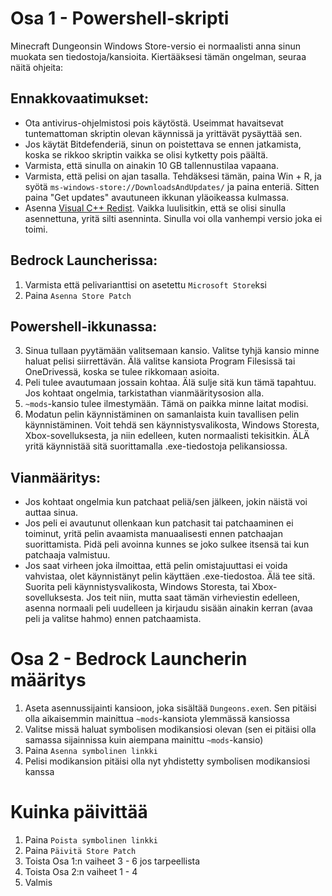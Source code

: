 ﻿# Osa 1 - Powershell-skripti
Minecraft Dungeonsin Windows Store-versio ei normaalisti anna sinun muokata sen tiedostoja/kansioita. Kiertääksesi tämän ongelman, seuraa näitä ohjeita:

## Ennakkovaatimukset:
- Ota antivirus-ohjelmistosi pois käytöstä. Useimmat havaitsevat tuntemattoman skriptin olevan käynnissä ja yrittävät pysäyttää sen.
- Jos käytät Bitdefenderiä, sinun on poistettava se ennen jatkamista, koska se rikkoo skriptin vaikka se olisi kytketty pois päältä.
- Varmista, että sinulla on ainakin 10 GB tallennustilaa vapaana.
- Varmista, että pelisi on ajan tasalla. Tehdäksesi tämän, paina Win + R, ja syötä `ms-windows-store://DownloadsAndUpdates/` ja paina enteriä. Sitten paina "Get updates" avautuneen ikkunan yläoikeassa kulmassa.
- Asenna [Visual C++ Redist](https://aka.ms/vs/16/release/vc_redist.x64.exe). Vaikka luulisitkin, että se olisi sinulla asennettuna, yritä silti asenninta. Sinulla voi olla vanhempi versio joka ei toimi.

## Bedrock Launcherissa:
1. Varmista että pelivarianttisi on asetettu `Microsoft Store`ksi
3. Paina `Asenna Store Patch`

## Powershell-ikkunassa:

3. Sinua tullaan pyytämään valitsemaan kansio. Valitse tyhjä kansio minne haluat pelisi siirrettävän. Älä valitse kansiota Program Filesissä tai OneDrivessä, koska se tulee rikkomaan asioita.
4. Peli tulee avautumaan jossain kohtaa. Älä sulje sitä kun tämä tapahtuu. Jos kohtaat ongelmia, tarkistathan vianmääritysosion alla.
5. `~mods`-kansio tulee ilmestymään. Tämä on paikka minne laitat modisi.
7. Modatun pelin käynnistäminen on samanlaista kuin tavallisen pelin käynnistäminen. Voit tehdä sen käynnistysvalikosta, Windows Storesta, Xbox-sovelluksesta, ja niin edelleen, kuten normaalisti tekisitkin. ÄLÄ yritä käynnistää sitä suorittamalla .exe-tiedostoja pelikansiossa.

## Vianmääritys:
- Jos kohtaat ongelmia kun patchaat peliä/sen jälkeen, jokin näistä voi auttaa sinua.
- Jos peli ei avautunut ollenkaan kun patchasit tai patchaaminen ei toiminut, yritä pelin avaamista manuaalisesti ennen patchaajan suorittamista. Pidä peli avoinna kunnes se joko sulkee itsensä tai kun patchaaja valmistuu.
- Jos saat virheen joka ilmoittaa, että pelin omistajuuttasi ei voida vahvistaa, olet käynnistänyt pelin käyttäen .exe-tiedostoa. Älä tee sitä. Suorita peli käynnistysvalikosta, Windows Storesta, tai Xbox-sovelluksesta. Jos teit niin, mutta saat tämän virheviestin edelleen, asenna normaali peli uudelleen ja kirjaudu sisään ainakin kerran (avaa peli ja valitse hahmo) ennen patchaamista.

# Osa 2 - Bedrock Launcherin määritys
1. Aseta asennussijainti kansioon, joka sisältää `Dungeons.exe`n. Sen pitäisi olla aikaisemmin mainittua `~mods`-kansiota ylemmässä kansiossa
2. Valitse missä haluat symbolisen modikansiosi olevan (sen ei pitäisi olla samassa sijainnissa kuin aiempana mainittu `~mods`-kansio)
3. Paina `Asenna symbolinen linkki`
4. Pelisi modikansion pitäisi olla nyt yhdistetty symbolisen modikansiosi kanssa

# Kuinka päivittää
1. Paina `Poista symbolinen linkki`
2. Paina `Päivitä Store Patch`
3. Toista Osa 1:n vaiheet 3 - 6 jos tarpeellista
4. Toista Osa 2:n vaiheet 1 - 4
5. Valmis



